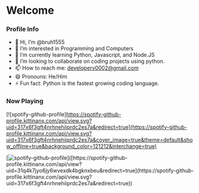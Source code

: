 # Welcome

### Profile Info

- 👋 Hi, I’m @bruh1555
- 👀 I’m interested in Programming and Computers
- 🌱 I’m currently learning Python, Javascript, and Node.JS
- 💞️ I’m looking to collaborate on coding projects using python.
- 📫 How to reach me: developerv0002@gmail.com
- 😄 Pronouns: He/Him
- ⚡ Fun fact: Python is the fastest growing coding language.

### Now Playing
[![spotify-github-profile]https://spotify-github-profile.kittinanx.com/api/view.svg?uid=317x6f3gft4nrhnehiiprdc2es7a&redirect=true](https://spotify-github-profile.kittinanx.com/api/view.svg?uid=317x6f3gft4nrhnehiiprdc2es7a&cover_image=true&theme=default&show_offline=true&background_color=121212&interchange=true)

[![spotify-github-profile]([https://spotify-github-profile.kittinanx.com/api/view?uid=31q4k7jyo6jy6wvexdk4bgknxbeu&cover_image=true&theme=natemoo-re&show_offline=false&background_color=121212&interchange=true&bar_color=6b03b0&bar_color_cover=false](https://spotify-github-profile.kittinanx.com/api/view.svg?uid=317x6f3gft4nrhnehiiprdc2es7a&cover_image=true&theme=default&show_offline=true&background_color=121212&interchange=true))]([https://spotify-github-profile.kittinanx.com/api/view?uid=31q4k7jyo6jy6wvexdk4bgknxbeu&redirect=true](https://spotify-github-profile.kittinanx.com/api/view.svg?uid=317x6f3gft4nrhnehiiprdc2es7a&redirect=true))

<!---
bruh1555/bruh1555 is a ✨ special ✨ repository because its `README.md` (this file) appears on your GitHub profile.
You can click the Preview link to take a look at your changes.
--->
